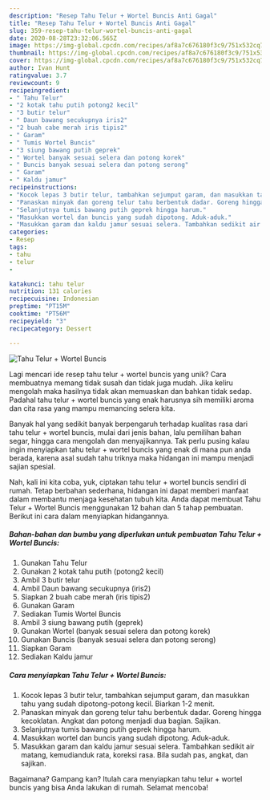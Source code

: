 ```yaml
---
description: "Resep Tahu Telur + Wortel Buncis Anti Gagal"
title: "Resep Tahu Telur + Wortel Buncis Anti Gagal"
slug: 359-resep-tahu-telur-wortel-buncis-anti-gagal
date: 2020-08-28T23:32:06.565Z
image: https://img-global.cpcdn.com/recipes/af8a7c676180f3c9/751x532cq70/tahu-telur-wortel-buncis-foto-resep-utama.jpg
thumbnail: https://img-global.cpcdn.com/recipes/af8a7c676180f3c9/751x532cq70/tahu-telur-wortel-buncis-foto-resep-utama.jpg
cover: https://img-global.cpcdn.com/recipes/af8a7c676180f3c9/751x532cq70/tahu-telur-wortel-buncis-foto-resep-utama.jpg
author: Ivan Hunt
ratingvalue: 3.7
reviewcount: 9
recipeingredient:
- " Tahu Telur"
- "2 kotak tahu putih potong2 kecil"
- "3 butir telur"
- " Daun bawang secukupnya iris2"
- "2 buah cabe merah iris tipis2"
- " Garam"
- " Tumis Wortel Buncis"
- "3 siung bawang putih geprek"
- " Wortel banyak sesuai selera dan potong korek"
- " Buncis banyak sesuai selera dan potong serong"
- " Garam"
- " Kaldu jamur"
recipeinstructions:
- "Kocok lepas 3 butir telur, tambahkan sejumput garam, dan masukkan tahu yang sudah dipotong-potong kecil. Biarkan 1-2 menit."
- "Panaskan minyak dan goreng telur tahu berbentuk dadar. Goreng hingga kecoklatan. Angkat dan potong menjadi dua bagian. Sajikan."
- "Selanjutnya tumis bawang putih geprek hingga harum."
- "Masukkan wortel dan buncis yang sudah dipotong. Aduk-aduk."
- "Masukkan garam dan kaldu jamur sesuai selera. Tambahkan sedikit air matang, kemudianduk rata, koreksi rasa. Bila sudah pas, angkat, dan sajikan."
categories:
- Resep
tags:
- tahu
- telur
- 

katakunci: tahu telur  
nutrition: 131 calories
recipecuisine: Indonesian
preptime: "PT15M"
cooktime: "PT56M"
recipeyield: "3"
recipecategory: Dessert

---
```



![Tahu Telur + Wortel Buncis](https://img-global.cpcdn.com/recipes/af8a7c676180f3c9/751x532cq70/tahu-telur-wortel-buncis-foto-resep-utama.jpg)

Lagi mencari ide resep tahu telur + wortel buncis yang unik? Cara membuatnya memang tidak susah dan tidak juga mudah. Jika keliru mengolah maka hasilnya tidak akan memuaskan dan bahkan tidak sedap. Padahal tahu telur + wortel buncis yang enak harusnya sih memiliki aroma dan cita rasa yang mampu memancing selera kita.

Banyak hal yang sedikit banyak berpengaruh terhadap kualitas rasa dari tahu telur + wortel buncis, mulai dari jenis bahan, lalu pemilihan bahan segar, hingga cara mengolah dan menyajikannya. Tak perlu pusing kalau ingin menyiapkan tahu telur + wortel buncis yang enak di mana pun anda berada, karena asal sudah tahu triknya maka hidangan ini mampu menjadi sajian spesial.




Nah, kali ini kita coba, yuk, ciptakan tahu telur + wortel buncis sendiri di rumah. Tetap berbahan sederhana, hidangan ini dapat memberi manfaat dalam membantu menjaga kesehatan tubuh kita. Anda dapat membuat Tahu Telur + Wortel Buncis menggunakan 12 bahan dan 5 tahap pembuatan. Berikut ini cara dalam menyiapkan hidangannya.

<!--inarticleads1-->

##### Bahan-bahan dan bumbu yang diperlukan untuk pembuatan Tahu Telur + Wortel Buncis:

1. Gunakan  Tahu Telur
1. Gunakan 2 kotak tahu putih (potong2 kecil)
1. Ambil 3 butir telur
1. Ambil  Daun bawang secukupnya (iris2)
1. Siapkan 2 buah cabe merah (iris tipis2)
1. Gunakan  Garam
1. Sediakan  Tumis Wortel Buncis
1. Ambil 3 siung bawang putih (geprek)
1. Gunakan  Wortel (banyak sesuai selera dan potong korek)
1. Gunakan  Buncis (banyak sesuai selera dan potong serong)
1. Siapkan  Garam
1. Sediakan  Kaldu jamur




<!--inarticleads2-->

##### Cara menyiapkan Tahu Telur + Wortel Buncis:

1. Kocok lepas 3 butir telur, tambahkan sejumput garam, dan masukkan tahu yang sudah dipotong-potong kecil. Biarkan 1-2 menit.
1. Panaskan minyak dan goreng telur tahu berbentuk dadar. Goreng hingga kecoklatan. Angkat dan potong menjadi dua bagian. Sajikan.
1. Selanjutnya tumis bawang putih geprek hingga harum.
1. Masukkan wortel dan buncis yang sudah dipotong. Aduk-aduk.
1. Masukkan garam dan kaldu jamur sesuai selera. Tambahkan sedikit air matang, kemudianduk rata, koreksi rasa. Bila sudah pas, angkat, dan sajikan.




Bagaimana? Gampang kan? Itulah cara menyiapkan tahu telur + wortel buncis yang bisa Anda lakukan di rumah. Selamat mencoba!
